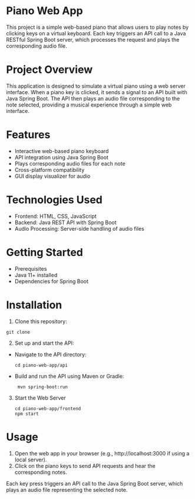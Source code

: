 # Piano Web App 
This project is a simple web-based piano that allows users to play notes by clicking keys on a virtual keyboard. Each key triggers an API call to a Java RESTful Spring Boot server, which processes the request and plays the corresponding audio file.

# Project Overview
This application is designed to simulate a virtual piano using a web server interface. When a piano key is clicked, it sends a signal to an API built with Java Spring Boot. The API then plays an audio file corresponding to the note selected, providing a musical experience through a simple web interface.

# Features
+ Interactive web-based piano keyboard
+ API integration using Java Spring Boot
+ Plays corresponding audio files for each note
+ Cross-platform compatibility
+ GUI display visualizer for audio

# Technologies Used
+ Frontend: HTML, CSS, JavaScript
+ Backend: Java REST API with Spring Boot
+ Audio Processing: Server-side handling of audio files

# Getting Started
+ Prerequisites
+ Java 11+ installed
+ Dependencies for Spring Boot

# Installation
1. Clone this repository:
```
git clone 
```
2. Set up and start the API:
  + Navigate to the API directory:
    ```
    cd piano-web-app/api
    ```
 + Build and run the API using Maven or Gradle:
   ```
    mvn spring-boot:run
   ```
3. Start the Web Server
   ```
   cd piano-web-app/frontend
   npm start
   ```
# Usage
1. Open the web app in your browser (e.g., http://localhost:3000 if using a local server).
2. Click on the piano keys to send API requests and hear the corresponding notes.

Each key press triggers an API call to the Java Spring Boot server, which plays an audio file representing the selected note.

